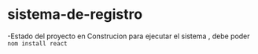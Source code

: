 # sistema-de-registro
-Estado del proyecto en Construcion 
para ejecutar el sistema , debe poder 
```nom install react ```

